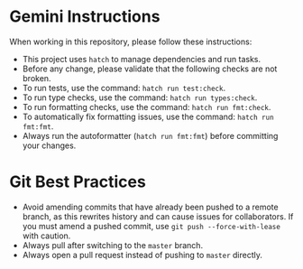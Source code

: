 # Gemini Instructions

When working in this repository, please follow these instructions:

- This project uses `hatch` to manage dependencies and run tasks.
- Before any change, please validate that the following checks are not broken.
- To run tests, use the command: `hatch run test:check`.
- To run type checks, use the command: `hatch run types:check`.
- To run formatting checks, use the command: `hatch run fmt:check`.
- To automatically fix formatting issues, use the command: `hatch run fmt:fmt`.
- Always run the autoformatter (`hatch run fmt:fmt`) before committing your changes.

# Git Best Practices

- Avoid amending commits that have already been pushed to a remote branch, as this rewrites history and can cause issues for collaborators. If you must amend a pushed commit, use `git push --force-with-lease` with caution.
- Always pull after switching to the `master` branch.
- Always open a pull request instead of pushing to `master` directly.
